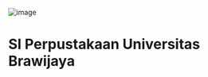 ![image](https://github.com/joshuapatarru/SI-Perpustakaan/assets/152599724/2d5ce1fd-d06d-4549-b6e0-00276e2a37ba)
# SI Perpustakaan Universitas Brawijaya


